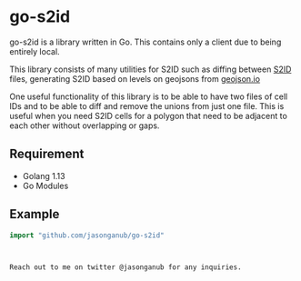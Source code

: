 # go-s2id

go-s2id is a library written in Go. This contains only a client due to being entirely local.

This library consists of many utilities for S2ID such as diffing between [S2ID](https://s2geometry.io) files,
generating S2ID based on levels on geojsons from [geojson.io](https://geojson.io)

One useful functionality of this library is to be able to have two files of cell IDs and to be able to diff and remove
the unions from just one file. This is useful when you need S2ID cells for a polygon that need to be adjacent to
each other without overlapping or gaps.

## Requirement
- Golang 1.13
- Go Modules

## Example

```go
import "github.com/jasonganub/go-s2id"
```

```


Reach out to me on twitter @jasonganub for any inquiries.